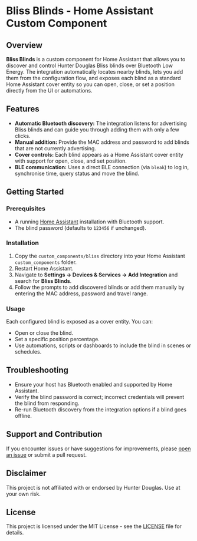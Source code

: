 # Bliss Blinds - Home Assistant Custom Component

## Overview

**Bliss Blinds** is a custom component for Home Assistant that allows you to discover and control Hunter Douglas Bliss blinds over Bluetooth Low Energy. The integration automatically locates nearby blinds, lets you add them from the configuration flow, and exposes each blind as a standard Home Assistant cover entity so you can open, close, or set a position directly from the UI or automations.

## Features

- **Automatic Bluetooth discovery:** The integration listens for advertising Bliss blinds and can guide you through adding them with only a few clicks.
- **Manual addition:** Provide the MAC address and password to add blinds that are not currently advertising.
- **Cover controls:** Each blind appears as a Home Assistant cover entity with support for open, close, and set position.
- **BLE communication:** Uses a direct BLE connection (via `bleak`) to log in, synchronise time, query status and move the blind.

## Getting Started

### Prerequisites

- A running [Home Assistant](https://www.home-assistant.io/) installation with Bluetooth support.
- The blind password (defaults to `123456` if unchanged).

### Installation

1. Copy the `custom_components/bliss` directory into your Home Assistant `custom_components` folder.
2. Restart Home Assistant.
3. Navigate to **Settings → Devices & Services → Add Integration** and search for **Bliss Blinds**.
4. Follow the prompts to add discovered blinds or add them manually by entering the MAC address, password and travel range.

### Usage

Each configured blind is exposed as a cover entity. You can:

- Open or close the blind.
- Set a specific position percentage.
- Use automations, scripts or dashboards to include the blind in scenes or schedules.

## Troubleshooting

- Ensure your host has Bluetooth enabled and supported by Home Assistant.
- Verify the blind password is correct; incorrect credentials will prevent the blind from responding.
- Re-run Bluetooth discovery from the integration options if a blind goes offline.

## Support and Contribution

If you encounter issues or have suggestions for improvements, please [open an issue](https://github.com/donandren/bliss_integration/issues) or submit a pull request.

## Disclaimer

This project is not affiliated with or endorsed by Hunter Douglas. Use at your own risk.

## License

This project is licensed under the MIT License - see the [LICENSE](LICENSE) file for details.
 